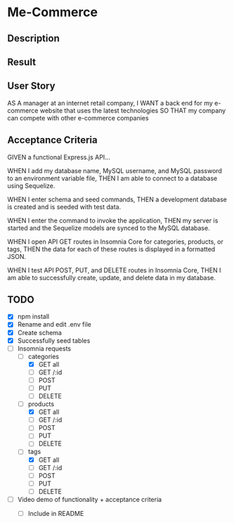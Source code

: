# Me-Commerce

## Description


## Result


## User Story
AS A manager at an internet retail company,
I WANT a back end for my e-commerce website that uses the latest technologies
SO THAT my company can compete with other e-commerce companies

## Acceptance Criteria
GIVEN a functional Express.js API...

WHEN I add my database name, MySQL username, and MySQL password to an environment variable file,
THEN I am able to connect to a database using Sequelize.

WHEN I enter schema and seed commands,
THEN a development database is created and is seeded with test data.

WHEN I enter the command to invoke the application,
THEN my server is started and the Sequelize models are synced to the MySQL database.

WHEN I open API GET routes in Insomnia Core for categories, products, or tags,
THEN the data for each of these routes is displayed in a formatted JSON.

WHEN I test API POST, PUT, and DELETE routes in Insomnia Core,
THEN I am able to successfully create, update, and delete data in my database.

## TODO
- [x] npm install
- [x] Rename and edit .env file
- [x] Create schema
- [x] Successfully seed tables
- [ ] Insomnia requests
    - [ ] categories
        - [x] GET all
        - [ ] GET /:id
        - [ ] POST
        - [ ] PUT
        - [ ] DELETE
    - [ ] products
        - [x] GET all
        - [ ] GET /:id
        - [ ] POST
        - [ ] PUT
        - [ ] DELETE
    - [ ] tags
        - [x] GET all
        - [ ] GET /:id
        - [ ] POST
        - [ ] PUT
        - [ ] DELETE
- [ ] Video demo of functionality + acceptance criteria
    - [ ] Include in README


